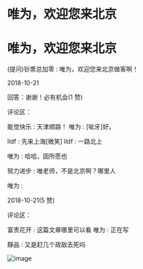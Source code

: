 # 唯为，欢迎您来北京

# 唯为，欢迎您来北京

(提问)钞票总加零 : 唯为，欢迎您来北京做客啊！

2018-10-21

回答：谢谢！必有机会(1 赞)

评论区：

能觉快乐 : 天津顺路！ 唯为 : [呲牙]好。

lldf : 先来上海[微笑] lldf : 一路北上

唯为 : 哈哈，固所愿也

努力进步 : 唯老师，不是北京啊？哪里人

唯为 :

2018-10-21(5 赞)

评论区：

富贵花开 : 这篇文章哪里可以看 唯为 : 正在写

靜品 : 又是赶几个政敌去死吗

![image](img/Image_2281.png)